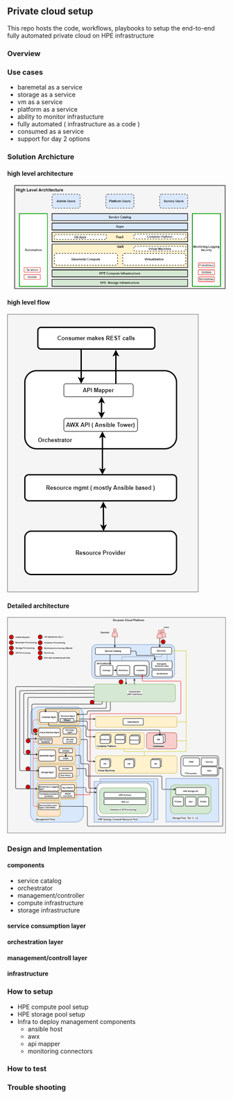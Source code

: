 ## Private cloud setup
This repo hosts the code, workflows, playbooks to setup the end-to-end fully automated private cloud on HPE infrastructure

### Overview

### Use cases
  - baremetal as a service
  - storage as a service
  - vm as a service
  - platform as a service
  - ability to monitor infrastucture
  - fully automated ( infrastructure as a code )
  - consumed as a service
  - support for day 2 options

### Solution Archicture
#### high level architecture
![alt text](docs/high_level_arch_cloud_4.png)

#### high level flow
![alt text](docs/high_level_flow.png)

#### Detailed architecture
![alt text](docs/onprem_cloud_stack_v0.4.png)


### Design and Implementation

#### components
  - service catalog
  - orchestrator
  - management/controller
  - compute infrastructure
  - storage infrastructure

#### service consumption layer

#### orchestration layer

#### management/controll layer

#### infrastructure

### How to setup
  - HPE compute pool setup
  - HPE storage pool setup
  - Infra to deploy management components
     - ansible host
     - awx
     - api mapper
     - monitoring connectors

### How to test

### Trouble shooting

